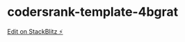 # codersrank-template-4bgrat

[Edit on StackBlitz ⚡️](https://stackblitz.com/edit/codersrank-template-4bgrat)